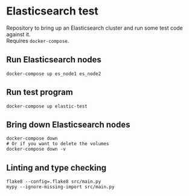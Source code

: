 # Elasticsearch test
Repository to bring up an Elasticsearch cluster and run some test code against it.  
Requires `docker-compose`.

## Run Elasticsearch nodes
```
docker-compose up es_node1 es_node2
```

## Run test program
```
docker-compose up elastic-test
```

##  Bring down Elasticsearch nodes
```
docker-compose down
# Or if you want to delete the volumes
docker-compose down -v
```

## Linting and type checking
```
flake8 --config=.flake8 src/main.py
mypy --ignore-missing-import src/main.py
```